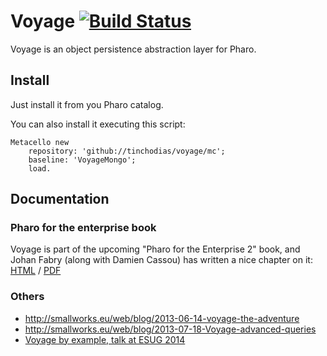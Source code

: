 Voyage [![Build Status](https://travis-ci.org/estebanlm/voyage.png)](http://travis-ci.org/estebanlm/voyage)
======


Voyage is an object persistence abstraction layer for Pharo.

Install
-------

Just install it from you Pharo catalog. 

You can also install it executing this script:

```Smalltalk
Metacello new 
	repository: 'github://tinchodias/voyage/mc';
	baseline: 'VoyageMongo';
	load.
```

Documentation
-------------
### Pharo for the enterprise book
Voyage is part of the upcoming "Pharo for the Enterprise 2" book, and Johan Fabry (along with Damien Cassou) has written a nice chapter on it: [HTML](https://ci.inria.fr/pharo-contribution/job/EnterprisePharoBook/ws/book-result/Voyage/Voyage.html) / [PDF](https://ci.inria.fr/pharo-contribution/job/EnterprisePharoBook/ws/book-result/Voyage/Voyage.pdf)

### Others
- http://smallworks.eu/web/blog/2013-06-14-voyage-the-adventure
- http://smallworks.eu/web/blog/2013-07-18-Voyage-advanced-queries
- [Voyage by example, talk at ESUG 2014](http://smallworks.eu/web/blog/2014-08-21-VoyageByExample)
